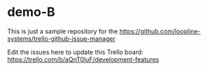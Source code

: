 # demo-B

This is just a sample repository for the https://github.com/loopline-systems/trello-github-issue-manager


Edit the issues here to update this Trello board: https://trello.com/b/aQnT0luF/development-features

